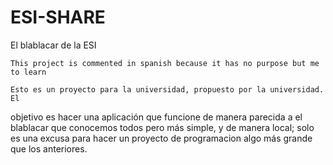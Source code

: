 # ESI-SHARE
El blablacar de la ESI

	This project is commented in spanish because it has no purpose but me to learn

	Esto es un proyecto para la universidad, propuesto por la universidad. El
objetivo es hacer una aplicación que funcione de manera parecida a el blablacar
que conocemos todos pero más simple, y de manera local; solo es una excusa para
hacer un proyecto de programacion algo más grande que los anteriores.
